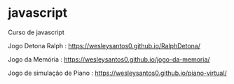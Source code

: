 # javascript
 Curso de javascript

 Jogo Detona Ralph : 
 https://wesleysantos0.github.io/RalphDetona/

 Jogo da Memória : 
 https://wesleysantos0.github.io/jogo-da-memoria/

 Jogo de simulação de Piano :
  https://wesleysantos0.github.io/piano-virtual/
 
